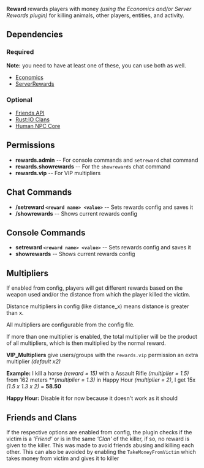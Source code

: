 **Reward** rewards players with money *(using the Economics and/or Server Rewards plugin)* for killing animals, other players, entities, and activity.

## Dependencies

### Required

**Note:** you need to have at least one of these, you can use both as well.

- [Economics](https://umod.org/plugins/economics)
- [ServerRewards](http://oxidemod.org/plugins/serverrewards.1751/)

### Optional

- [Friends API](http://oxidemod.org/plugins/friends-api.686/)
- [Rust:IO Clans](http://oxidemod.org/plugins/rust-io-clans.842/)
- [Human NPC Core](http://oxidemod.org/plugins/human-npc-core.856/)

## Permissions

- **rewards.admin** -- For console commands and `setreward` chat command
- **rewards.showrewards** -- For the `showrewards` chat command
- **rewards.vip** -- For VIP multipliers

## Chat Commands

- **/setreward `<reward name> <value>`** -- Sets rewards config and saves it
- **/showrewards** -- Shows current rewards config

## Console Commands

- **setreward `<reward name> <value>`** -- Sets rewards config and saves it
- **showrewards** -- Shows current rewards config

## Multipliers

If enabled from config, players will get different rewards based on the weapon used and/or the distance from which the player killed the victim.

Distance multipliers in config (like distance_x) means distance is greater than x.

All multipliers are configurable from the config file.

If more than one multiplier is enabled, the total multiplier will be the product of all multipliers, which is then multiplied by the normal reward.

**VIP_Multipliers** give users/groups with the `rewards.vip` permission an extra multiplier *(default x2)*

**Example:** I kill a horse *(reward = 15)* with a Assault Rifle *(multiplier = 1.5)* from 162 meters ***(multiplier = 1.3)* in Happy Hour *(multiplier = 2)*, I get 15x *(1.5 x 1.3 x 2)* = **58.50**

**Happy Hour:** Disable it for now because it doesn't work as it should

## Friends and Clans

If the respective options are enabled from config, the plugin checks if the victim is a *'Friend'* or is in the same *'Clan'* of the killer, if so, no reward is given to the killer. This was made to avoid friends abusing and killing each other. This can also be avoided by enabling the `TakeMoneyFromVictim` which takes money from victim and gives it to killer
